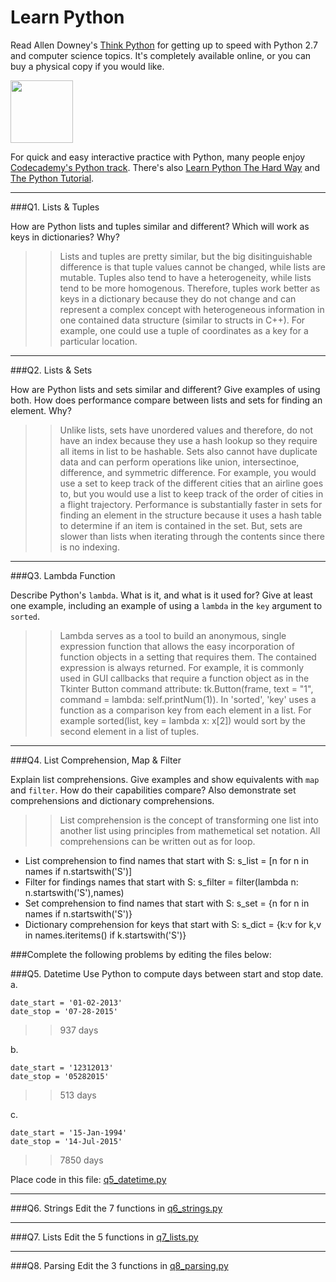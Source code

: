 # Learn Python

Read Allen Downey's [Think Python](http://www.greenteapress.com/thinkpython/) for getting up to speed with Python 2.7 and computer science topics. It's completely available online, or you can buy a physical copy if you would like.

<a href="http://www.greenteapress.com/thinkpython/"><img src="img/think_python.png" style="width: 100px;" target="_blank"></a>

For quick and easy interactive practice with Python, many people enjoy [Codecademy's Python track](http://www.codecademy.com/en/tracks/python). There's also [Learn Python The Hard Way](http://learnpythonthehardway.org/book/) and [The Python Tutorial](https://docs.python.org/2/tutorial/).

---

###Q1. Lists &amp; Tuples

How are Python lists and tuples similar and different? Which will work as keys in dictionaries? Why?

>> Lists and tuples are pretty similar, but the big disitinguishable difference is that tuple values cannot be changed, while lists are mutable. Tuples also tend to have a heterogeneity, while lists tend to be more homogenous. Therefore, tuples work better as keys in a dictionary because they do not change and can represent a complex concept with heterogeneous information in one contained data structure (similar to structs in C++). For example, one could use a tuple of coordinates as a key for a particular location.

---

###Q2. Lists &amp; Sets

How are Python lists and sets similar and different? Give examples of using both. How does performance compare between lists and sets for finding an element. Why?

>> Unlike lists, sets have unordered values and therefore, do not have an index because they use a hash lookup so they require all items in list to be hashable. Sets also cannot have duplicate data and can perform operations like union, intersectinoe, difference, and symmetric difference. For example, you would use a set to keep track of the different cities that an airline goes to, but you would use a list to keep track of the order of cities in a flight trajectory. Performance is substantially faster in sets for finding an element in the structure because it uses a hash table to determine if an item is contained in the set. But, sets are slower than lists when iterating through the contents since there is no indexing. 

---

###Q3. Lambda Function

Describe Python's `lambda`. What is it, and what is it used for? Give at least one example, including an example of using a `lambda` in the `key` argument to `sorted`.

>> Lambda serves as a tool to build an anonymous, single expression function that allows the easy incorporation of function objects in a setting that requires them. The contained expression is always returned. For example, it is commonly used in GUI callbacks that require a function object as in the Tkinter Button command attribute: tk.Button(frame, text = "1", command = lambda: self.printNum(1)). In 'sorted', 'key' uses a function as a comparison key from each element in a list. For example sorted(list, key = lambda x: x[2]) would sort by the second element in a list of tuples. 

---

###Q4. List Comprehension, Map &amp; Filter

Explain list comprehensions. Give examples and show equivalents with `map` and `filter`. How do their capabilities compare? Also demonstrate set comprehensions and dictionary comprehensions.

>> List comprehension is the concept of transforming one list into another list using principles from mathemetical set notation. All comprehensions can be written out as for loop.
* List comprehension to find names that start with S: 
s_list = [n for n in names if n.startswith('S')]
* Filter for findings names that start with S:
s_filter = filter(lambda n: n.startswith('S'),names)
* Set comprehension to find names that start with S:
s_set = {n for n in names if n.startswith('S')}
* Dictionary comprehension for keys that start with S:
s_dict = {k:v for k,v in names.iteritems() if k.startswith('S')}

###Complete the following problems by editing the files below:

###Q5. Datetime
Use Python to compute days between start and stop date.   
a.  

```
date_start = '01-02-2013'    
date_stop = '07-28-2015'
```

>> 937 days

b.  
```
date_start = '12312013'  
date_stop = '05282015'  
```

>> 513 days

c.  
```
date_start = '15-Jan-1994'      
date_stop = '14-Jul-2015'  
```

>> 7850 days

Place code in this file: [q5_datetime.py](python/q5_datetime.py)

---

###Q6. Strings
Edit the 7 functions in [q6_strings.py](python/q6_strings.py)

---

###Q7. Lists
Edit the 5 functions in [q7_lists.py](python/q7_lists.py)

---

###Q8. Parsing
Edit the 3 functions in [q8_parsing.py](python/q8_parsing.py)





